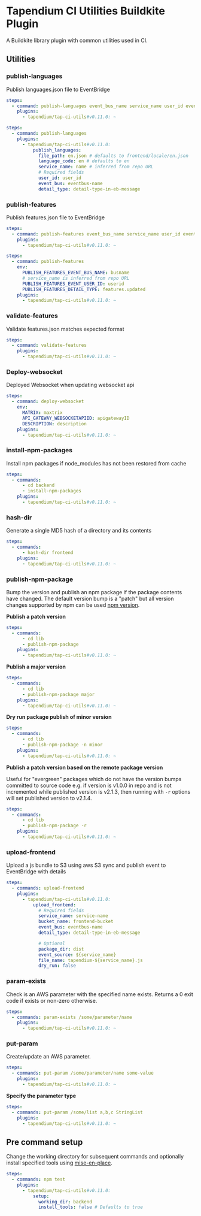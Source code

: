 # Tapendium CI Utilities Buildkite Plugin

A Buildkite library plugin with common utilities used in CI.

## Utilities

### publish-languages

Publish languages.json file to EventBridge

```yml
steps:
  - command: publish-languages event_bus_name service_name user_id event_detail_type
    plugins:
      - tapendium/tap-ci-utils#v0.11.0: ~
```

```yml
steps:
  - command: publish-languages
    plugins:
      - tapendium/tap-ci-utils#v0.11.0:
          publish_languages:
            file_path: en.json # defaults to frontend/locale/en.json
            language_code: en # defaults to en
            service_name: name # inferred from repo URL
            # Required fields
            user_id: user_id
            event_bus: eventbus-name
            detail_type: detail-type-in-eb-message
```

### publish-features

Publish features.json file to EventBridge

```yml
steps:
  - command: publish-features event_bus_name service_name user_id event_detail_type
    plugins:
      - tapendium/tap-ci-utils#v0.11.0: ~
```

```yml
steps:
  - command: publish-features
    env:
      PUBLISH_FEATURES_EVENT_BUS_NAME: busname
      # service_name is inferred from repo URL
      PUBLISH_FEATURES_EVENT_USER_ID: userid
      PUBLISH_FEATURES_DETAIL_TYPE: features.updated
    plugins:
      - tapendium/tap-ci-utils#v0.11.0: ~
```

### validate-features

Validate features.json matches expected format

```yml
steps:
  - command: validate-features
    plugins:
      - tapendium/tap-ci-utils#v0.11.0: ~
```

### Deploy-websocket

Deployed Websocket when updating websocket api

```yml
steps:
  - command: deploy-websocket
    env:
      MATRIX: maxtrix
      API_GATEWAY_WEBSOCKETAPIID: apigatewayID
      DESCRIPTION: description
    plugins:
      - tapendium/tap-ci-utils#v0.11.0: ~
```

### install-npm-packages

Install npm packages if node_modules has not been restored from cache

```yml
steps:
  - commands:
      - cd backend
      - install-npm-packages
    plugins:
      - tapendium/tap-ci-utils#v0.11.0: ~
```

### hash-dir

Generate a single MD5 hash of a directory and its contents

```yml
steps:
  - commands:
      - hash-dir frontend
    plugins:
      - tapendium/tap-ci-utils#v0.11.0: ~
```

### publish-npm-package

Bump the version and publish an npm package if the package contents have changed. The default version bump is a "patch" but all version changes supported by npm can be used [npm version](https://docs.npmjs.com/cli/v10/commands/npm-version).

**Publish a patch version**

```yml
steps:
  - commands:
      - cd lib
      - publish-npm-package
    plugins:
      - tapendium/tap-ci-utils#v0.11.0: ~
```

**Publish a major version**

```yml
steps:
  - commands:
      - cd lib
      - publish-npm-package major
    plugins:
      - tapendium/tap-ci-utils#v0.11.0: ~
```

**Dry run package publish of minor version**

```yml
steps:
  - commands:
      - cd lib
      - publish-npm-package -n minor
    plugins:
      - tapendium/tap-ci-utils#v0.11.0: ~
```

**Publish a patch version based on the remote package version**

Useful for "evergreen" packages which do not have the version bumps committed to source code e.g. if version is v1.0.0 in repo and is not incremented while published version is v2.1.3, then running with `-r` options will set published version to v2.1.4.

```yml
steps:
  - commands:
      - cd lib
      - publish-npm-package -r
    plugins:
      - tapendium/tap-ci-utils#v0.11.0: ~
```

### upload-frontend

Upload a js bundle to S3 using aws S3 sync and publish event to EventBridge with details

```yml
steps:
  - commands: upload-frontend
    plugins:
      - tapendium/tap-ci-utils#v0.11.0:
          upload_frontend:
            # Required fields
            service_name: service-name
            bucket_name: frontend-bucket
            event_bus: eventbus-name
            detail_type: detail-type-in-eb-message

            # Optional
            package_dir: dist
            event_source: ${service_name}
            file_name: tapendium-${service_name}.js
            dry_run: false
```

### param-exists

Check is an AWS parameter with the specified name exists. Returns a 0 exit code if exists or non-zero otherwise.

```yml
steps:
  - commands: param-exists /some/parameter/name
    plugins:
      - tapendium/tap-ci-utils#v0.11.0: ~
```

### put-param

Create/update an AWS parameter.

```yml
steps:
  - commands: put-param /some/parameter/name some-value
    plugins:
      - tapendium/tap-ci-utils#v0.11.0: ~
```

**Specify the parameter type**

```yml
steps:
  - commands: put-param /some/list a,b,c StringList
    plugins:
      - tapendium/tap-ci-utils#v0.11.0: ~
```

## Pre command setup

Change the working directory for subsequent commands and optionally install specified tools using [mise-en-place](https://mise.jdx.dev/).

```yml
steps:
  - commands: npm test
    plugins:
      - tapendium/tap-ci-utils#v0.11.0:
          setup:
            working_dir: backend
            install_tools: false # Defaults to true
```
